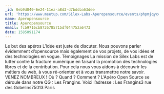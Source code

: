 ```yaml
---
_id: 0eb9d840-6e24-11ea-a8d3-d7bddba63dee
url: 'https://www.meetup.com/Silex-Labs-Aperopensource/events/phpmjqyccfbhc/'
name: Aperopensource
title: Aperopensource
email: fcb9716cb8736785715df044752a6473
date: 1585091174
---
```

Le but des apéros L’idée est juste de discuter. Nous pouvons parler évidemment d’opensource mais également de vos projets, de vos idées et des technologies en vogue. Témoignages La mission de Silex Labs est de lutter contre la fracture numérique en faisant la promotion des technologies libres et de la contribution. Pour cela nous vous aidons à découvrir les métiers du web, à vous ré-orienter et à vous transmettre notre savoir. VENEZ NOMBREUX ! Où ? Quand ? Comment ? L’Apéro Open Source se déroule dans notre QG : Les Frangins. Voici l’adresse : Les Frangins3 rue des Gobelins75013 Paris
